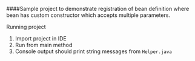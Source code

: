 ####Sample project to demonstrate registration of bean definition where bean has custom constructor which accepts multiple parameters.


Running project

1.  Import project in IDE
2.  Run from main method
3.  Console output should print string messages from `Helper.java`